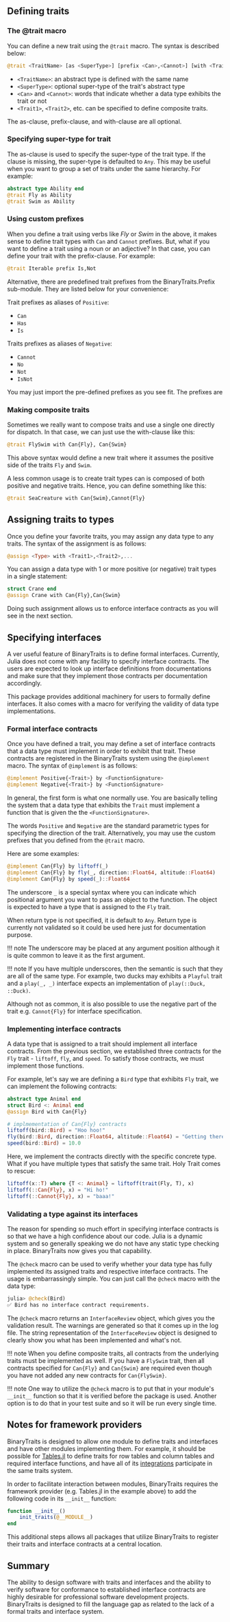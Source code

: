 ## Defining traits

### The @trait macro

You can define a new trait using the `@trait` macro.
The syntax is described below:

```julia
@trait <TraitName> [as <SuperType>] [prefix <Can>,<Cannot>] [with <Trait1>,<Trait2>,...]
```

* `<TraitName>`: an abstract type is defined with the same name
* `<SuperType>`: optional super-type of the trait's abstract type
* `<Can>` and `<Cannot>`: words that indicate whether a data type exhibits the trait or not
* `<Trait1>`, `<Trait2>`, etc. can be specified to define composite traits.

The as-clause, prefix-clause, and with-clause are all optional.

### Specifying super-type for trait

The as-clause is used to specify the super-type of the trait type.
If the clause is missing, the super-type is defaulted to `Any`.
This may be useful when you want to group a set of traits under the
same hierarchy.  For example:

```julia
abstract type Ability end
@trait Fly as Ability
@trait Swim as Ability
```

### Using custom prefixes

When you define a trait using verbs like *Fly* or *Swim* in the above, it makes sense to define
trait types with `Can` and `Cannot` prefixes.  But, what if you want to define a trait using a
noun or an adjective? In that case, you can define your trait with the prefix-clause.
For example:

```julia
@trait Iterable prefix Is,Not
```

Alternative, there are predefined trait prefixes from the BinaryTraits.Prefix sub-module.
They are listed below for your convenience:

Trait prefixes as aliases of `Positive`:
- `Can`
- `Has`
- `Is`

Traits prefixes as aliases of `Negative`:
- `Cannot`
- `No`
- `Not`
- `IsNot`

You may just import the pre-defined prefixes as you see fit.  The prefixes are

### Making composite traits

Sometimes we really want to compose traits and use a single one directly
for dispatch.  In that case, we can just use the with-clause like this:

```julia
@trait FlySwim with Can{Fly}, Can{Swim}
```

This above syntax would define a new trait where it assumes the
positive side of the traits `Fly` and `Swim`.

A less common usage is to create trait types can is composed of both
positive and negative traits.  Hence, you can define something like this:

```julia
@trait SeaCreature with Can{Swim},Cannot{Fly}
```

## Assigning traits to types

Once you define your favorite traits, you may assign any data type to any traits.
The syntax of the assignment is as follows:

```julia
@assign <Type> with <Trait1>,<Trait2>,...
```

You can assign a data type with 1 or more positive (or negative) trait types
in a single statement:

```julia
struct Crane end
@assign Crane with Can{Fly},Can{Swim}
```

Doing such assignment allows us to enforce interface contracts as you will see
in the next section.

## Specifying interfaces

A ver useful feature of BinaryTraits is to define formal interfaces.  Currently, Julia does not
come with any facility to specify interface contracts.  The users are expected to
look up interface definitions from documentations and make sure that they implement
those contracts per documentation accordingly.

This package provides additional machinery for users to formally define interfaces.
It also comes with a macro for verifying the validity of data
type implementations.

### Formal interface contracts

Once you have defined a trait, you may define a set of interface contracts that a
data type must implement in order to exhibit that trait.  These contracts are registered
in the BinaryTraits system using the `@implement` macro.
The syntax of `@implement` is as follows:

```julia
@implement Positive{<Trait>} by <FunctionSignature>
@implement Negative{<Trait>} by <FunctionSignature>
```

In general, the first form is what one normally use.  You are basically telling the
system that a data type that exhibits the `Trait` must implement a function that is
given the the `<FunctionSignature>`.

The words `Positive` and `Negative` are the standard parametric types
for specifying the direction of the trait.  Alternatively, you may use the custom prefixes
that you defined from the `@trait` macro.

Here are some examples:

```julia
@implement Can{Fly} by liftoff(_)
@implement Can{Fly} by fly(_, direction::Float64, altitude::Float64)
@implement Can{Fly} by speed(_)::Float64
```

The underscore `_` is a special syntax where you can indicate which positional
argument you want to pass an object to the function.  The object is expected
to have a type that is assigned to the `Fly` trait.

When return type is not specified, it is default to `Any`.
Return type is currently not validated so it could be used here
just for documentation purpose.

!!! note
    The underscore may be placed at any argument position although it is
    quite common to leave it as the first argument.

!!! note
    If you have multiple underscores, then the semantic is such that they
    are all of the same type.  For example, two ducks may exhibits a
    `Playful` trait and a `play(_, _)` interface expects an implementation
    of `play(::Duck, ::Duck)`.

Although not as common, it is also possible to use the negative part
of the trait e.g. `Cannot{Fly}` for interface specification.

### Implementing interface contracts

A data type that is assigned to a trait should implement all interface contracts.
From the previous section, we established three contracts for the `Fly` trait -
`liftoff`, `fly`, and `speed`. To satisfy those contracts, we must implement those functions.

For example, let's say we are defining a `Bird` type that exhibits `Fly` trait,
we can implement the following contracts:

```julia
abstract type Animal end
struct Bird <: Animal end
@assign Bird with Can{Fly}

# implmementation of Can{Fly} contracts
liftoff(bird::Bird) = "Hoo hoo!"
fly(bird::Bird, direction::Float64, altitude::Float64) = "Getting there!"
speed(bird::Bird) = 10.0
```

Here, we implement the contracts directly with the specific concrete type.
What if you have multiple types that satisfy the same trait.
Holy Trait comes to rescue:

```julia
liftoff(x::T) where {T <: Animal} = liftoff(trait(Fly, T), x)
liftoff(::Can{Fly}, x) = "Hi ho!"
liftoff(::Cannot{Fly}, x) = "baaa!"
```

### Validating a type against its interfaces

The reason for spending so much effort in specifying interface contracts is
so that we have a high confidence about our code.  Julia is a dynamic system
and so generally speaking we do not have any static type checking in place.
BinaryTraits now gives you that capability.

The `@check` macro can be used to verify whether your data type has fully
implemented its assigned traits and respective interface contracts.  The usage
is embarrassingly simple.  You can just call the `@check` macro with the
data type:

```julia
julia> @check(Bird)
✅ Bird has no interface contract requirements.
```

The `@check` macro returns an `InterfaceReview` object, which gives you the
validation result.  The warnings are generated so that it comes up in the log file.
The string representation of the `InterfaceReview` object is designed
to clearly show you what has been implemented and what's not.

!!! note
    When you define composite traits, all contracts from the underlying traits must be
    implemented as well.  If you have a `FlySwim` trait, then all contracts specified
    for `Can{Fly}` and `Can{Swim}` are required even though you have not added any new
    contracts for `Can{FlySwim}`.

!!! note
    One way to utilize the `@check` macro is to put that in your module's `__init__` function
    so that it is verified before the package is used.  Another option is to do that in your
    test suite and so it will be run every single time.

## Notes for framework providers

BinaryTraits is designed to allow one module to define traits and interfaces and
have other modules implementing them.  For example, it should be possible for
[Tables.jl](https://github.com/JuliaData/Tables.jl) to define traits for
row tables and column tables and required interface functions, and have
all of its [integrations](https://github.com/JuliaData/Tables.jl/blob/master/INTEGRATIONS.md)
participate in the same traits system.

In order to facilitate interaction between modules, BinaryTraits requires the
framework provider (e.g. Tables.jl in the example above) to add the following
code in its `__init__` function:

```julia
function __init__()
    init_traits(@__MODULE__)
end
```

This additional steps allows all packages that utilize BinaryTraits to register
their traits and interface contracts at a central location.

## Summary

The ability to design software with traits and interfaces and the ability to verify
software for conformance to established interface contracts are highly desirable for
professional software development projects. BinaryTraits is designed to fill the
language gap as related to the lack of a formal traits and interface system.

